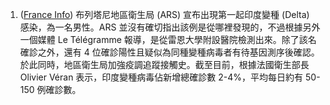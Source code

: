 1. ([France Info](https://bit.ly/3q9t21P)) 布列塔尼地區衛生局 (ARS) 宣布出現第一起印度變種 (Delta) 感染，為一名男性。ARS 並沒有確切指出該例是從哪裡發現的，不過根據另外一個媒體 Le Télégramme 報導，是從雷恩大學附設醫院檢測出來。除了該名確診之外，還有 4 位確診陽性且疑似為同種變種病毒者有待基因測序後確認。於此同時，地區衛生局加強疫調追蹤接觸史。截至目前，根據法國衛生部長 Olivier Véran 表示，印度變種病毒佔新增總確診數 2-4%，平均每日約有 50-150 例確診數。

